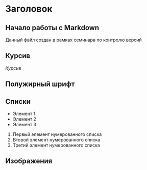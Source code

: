# Заголовок

## Начало работы с Markdown

Данный файл создан в рамках семинара по контролю версий

## Курсив

*Курсив*

## Полужирный шрифт

## Списки

* Элемент 1
* Элемент 2
* Элемент 3

1. Первый элемент нумерованного списка
2. Второй элемент нумерованного списка
3. Третий элемент нумерованного списка

## Изображения